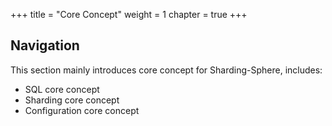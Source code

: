 +++
title = "Core Concept"
weight = 1
chapter = true
+++

## Navigation

This section mainly introduces core concept for Sharding-Sphere, includes:

* SQL core concept
* Sharding core concept
* Configuration core concept

